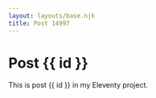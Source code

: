 ```yaml
---
layout: layouts/base.njk
title: Post 14997
---
```


# Post {{ id }}

This is post {{ id }} in my Eleventy project.
